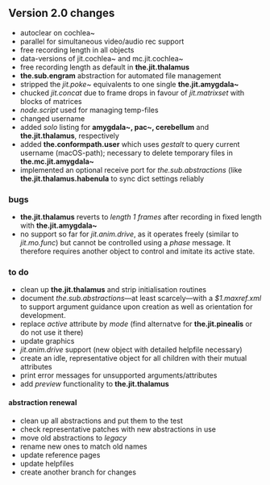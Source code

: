 ## Version 2.0 changes

* autoclear on cochlea~
* parallel for simultaneous video/audio rec support
* free recording length in all objects
* data-versions of jit.cochlea~ and mc.jit.cochlea~
* free recording length as default in **the.jit.thalamus**
* **the.sub.engram** abstraction for automated file management
* stripped the _jit.poke~_ equivalents to one single **the.jit.amygdala~**
* chucked _jit.concat_ due to frame drops in favour of _jit.matrixset_ with blocks of matrices
* _node.script_ used for managing temp-files
* changed username
* added _solo_ listing for **amygdala~, pac~, cerebellum** and **the.jit.thalamus**, respectively
* added **the.conformpath.user** which uses _gestalt_ to query current username (macOS-path); necessary to delete temporary files in **the.mc.jit.amygdala~**
* implemented an optional receive port for _the.sub.abstractions_ (like **the.jit.thalamus.habenula** to sync dict settings reliably

### bugs

* **the.jit.thalamus** reverts to _length 1 frames_ after recording in fixed length with **the.jit.amygdala~**
* no support so far for _jit.anim.drive_, as it operates freely (similar to _jit.mo.func_) but cannot be controlled using a _phase_ message. It therefore requires another object to control and imitate its active state.


### to do

* clean up **the.jit.thalamus** and strip initialisation routines
* document _the.sub.abstractions_—at least scarcely—with a _$1.maxref.xml_ to support argument guidance upon creation as well as orientation for development.
* replace _active_ attribute by _mode_ (find alternatve for **the.jit.pinealis** or do not use it there)
* update graphics
* _jit.anim.drive_ support (new object with detailed helpfile necessary)
* create an idle, representative object for all children with their mutual attributes
* print error messages for unsupported arguments/attributes
* add _preview_ functionality to **the.jit.thalamus**



#### abstraction renewal

* clean up all abstractions and put them to the test
* check representative patches with new abstractions in use
* move old abstractions to _legacy_
* rename new ones to match old names
* update reference pages
* update helpfiles
* create another branch for changes
